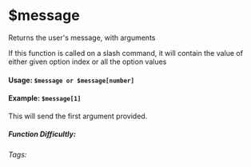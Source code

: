 # $message 
Returns the user's message, with arguments

If this function is called on a slash command, it will contain the value of either given option index or all the option values

#### Usage: `$message or $message[number]`
#### Example: `$message[1]` 
This will send the first argument provided.

##### Function Difficultly: <Badge type="tip" text="Easy" vertical="middle" /> 
###### Tags: <Badge type="tip" text="message" vertical="middle" /> <Badge type="tip" text="arguments" vertical="middle" /> <Badge type="tip" text="Argument Handling" vertical="middle" />